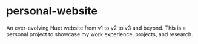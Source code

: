 # personal-website
An ever-evolving Nuxt website from v1 to v2 to v3 and beyond. This is a personal project to showcase my work experience, projects, and research. 